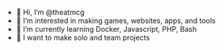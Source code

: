 - 👋 Hi, I’m @theatmcg
- 👀 I’m interested in making games, websites, apps, and tools
- 🌱 I’m currently learning Docker, Javascript, PHP, Bash
- 💞️ I want to make solo and team projects

<!---
theatmcg/theatmcg is a ✨ special ✨ repository because its `README.md` (this file) appears on your GitHub profile.
You can click the Preview link to take a look at your changes.
--->
